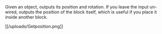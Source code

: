 Given an object, outputs its position and rotation.
 If you leave the input un-wired, outputs the position of the block itself, which is useful if you place it inside another block.

[[/uploads/Getposition.png]]